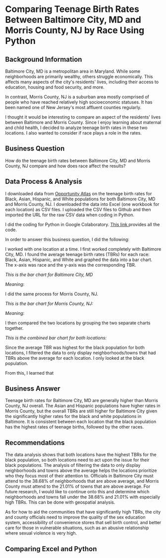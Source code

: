 # Comparing Teenage Birth Rates Between Baltimore City, MD and Morris County, NJ by Race Using Python

## Background Information 

Baltimore City, MD is a metropolitan area in Maryland. While some neighborhoods are primarily wealthy, others struggle economically. This affects many aspects of the city's residents' lives, including their access to education, housing and food security, and more.

In contrast, Morris County, NJ is a suburban area mostly comprised of people who have reached relatively high socioeconomic statuses. It has been named one of New Jersey's most affluent counties regularly.

I thought it would be interesting to compare an aspect of the residents' lives between Baltimore and Morris County. Since I enjoy learning about maternal and child health, I decided to analyze teenage birth rates in these two locations. I also wanted to consider if race plays a role in the rates.

## Business Question 

How do the teenage birth rates between Baltimore City, MD and Morris County, NJ compare and how does race affect the results?

## Data Process & Analysis 

I downloaded data from [Opportunity Atlas](https://www.opportunityatlas.org/) on the teenage birth rates for Black, Asian, Hispanic, and White populations for both Baltimore City, MD and Morris County, NJ. I downloaded the data into Excel (one workbook for each location) as CSV files. I uploaded the CSV files to Github and then imported the URL for the raw CSV data when coding in Python. 

I did the coding for Python in Google Colaboratory. [This link ](https://colab.research.google.com/drive/1lIheEioxtqNlSnr-zMkiiSYTRcBXtJiU#scrollTo=vCefxjqitPpe&uniqifier=1) provides all the code. 

In order to answer this business question, I did the following: 

I worked with one location at a time. I first worked completely with Baltimore City, MD. I found the average teenage birth rates (TBRs) for each race: Black, Asian, Hispanic, and White and graphed the data into a bar chart. The x-axis was race and the y-axis was the corresponding TBR. 

*This is the bar chart for Baltimore City, MD* 


*Meaning*: 


I did the same process for Morris County, NJ. 

*This is the bar chart for Morris County, NJ:* 

*Meaning*: 


I then compared the two locations by grouping the two separate charts together. 

*This is the combined bar chart for both locations:*

Since the average TBR was highest for the black population for both locations, I filtered the data to only display neighborhoods/towns that had TBRs above the average for each location. I only looked at the black population. 

From this, I learned that 

## Business Answer 

Teenage birth rates for Baltimore City, MD are generally higher than Morris County, NJ overall. The Asian and Hispanic populations have higher rates in Morris County, but the overall TBRs are still higher for Baltimore City given the significantly higher rates for the black and white populations in Baltimore. It is consistent between each location that the black population has the highest rates of teenage births, followed by the other races. 

## Recommendations 

The data analysis shows that both locations have the highest TBRs for the black population, so both locations need to act upon the issue for their black populations. The analysis of filtering the data to only display neighborhoods and towns above the average helps the locations prioritize who they focus most of their attention to. Officials in Baltimore City must attend to the 38.68% of neighborhoods that are above average, and Morris County must attend to the 21.01% of towns that are above average. For future research, I would like to continue onto this and determine which neighborhoods and towns fall under the 38.68% and 21.01% with especially high TBRs. This can be done with geospatial analysis. 

As for how to aid the communities that have significantly high TBRs, the city and county officials need to improve the quality of the sex education system, accessibility of convenience stores that sell birth control, and better care for those in vulnerable situations, such as an abusive relationship where sexual violence is very high. 

## Comparing Excel and Python 

